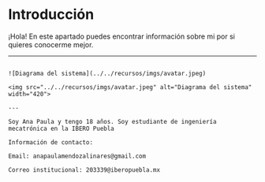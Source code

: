 # Introducción

¡Hola! En este apartado puedes encontrar información sobre mi por si quieres conocerme mejor. 

---

``` codigo

![Diagrama del sistema](../../recursos/imgs/avatar.jpeg)

<img src="../../recursos/imgs/avatar.jpeg" alt="Diagrama del sistema" width="420">

---

Soy Ana Paula y tengo 18 años. Soy estudiante de ingeniería mecatrónica en la IBERO Puebla

Información de contacto: 

Email: anapaulamendozalinares@gmail.com

Correo institucional: 203339@iberopuebla.mx
